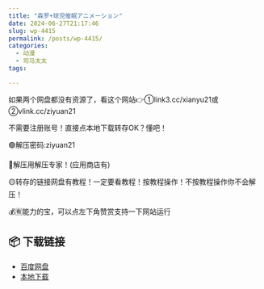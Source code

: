 ```yaml
---
title: "森罗+球児催眠アニメーション"
date: 2024-06-27T21:17:46
slug: wp-4415
permalink: /posts/wp-4415/
categories:
  - 动漫
  - 司马太太
tags:

---
```


如果两个网盘都没有资源了，看这个网站👉①link3.cc/xianyu21或②vlink.cc/ziyuan21

不需要注册账号！直接点本地下载转存OK？懂吧！

🟢解压密码:ziyuan21

🔵解压用解压专家！(应用商店有)

🟡转存的链接网盘有教程！一定要看教程！按教程操作！不按教程操作你不会解压！

💰🈶能力的宝，可以点左下角赞赏支持一下网站运行

## 📦 下载链接
- [百度网盘](https://blziyuan21.com/pay-download/4415?key=d6446788de&down_id=0)
- [本地下载](https://blziyuan21.com/pay-download/4415?key=d6446788de&down_id=1)


